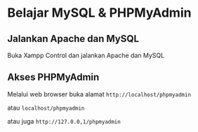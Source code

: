 # Belajar MySQL &amp; PHPMyAdmin

## Jalankan Apache dan MySQL

Buka Xampp Control dan jalankan Apache dan MySQL

## Akses PHPMyAdmin

Melalui web browser buka alamat ```http://localhost/phpmyadmin```

atau ```localhost/phpmyadmin```

atau juga ```http://127.0.0,1/phpmyadmin```